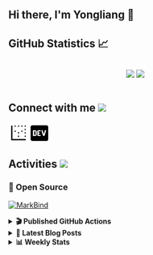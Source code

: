 ## Hi there, I'm Yongliang 👋 

## GitHub Statistics :chart_with_upwards_trend:
<div align="center">
<div style="display: flex; align-items: center; justify-content: center;">

[![](https://github-readme-stats.vercel.app/api?username=tlylt&show_icons=true&theme=tokyonight&hide_border=true&locale=en)](https://github.com/tlylt)
[![](https://github-readme-streak-stats.herokuapp.com/?user=tlylt&theme=tokyonight&hide_border=true)](https://github.com/tlylt)
</div>
</div>

## Connect with me <img src="https://media.giphy.com/media/2wh5K5yE3ulp3xgYcG/giphy-downsized.gif" width="30">

<a href="https://www.yongliangliu.com/" target="_blank"><img align="center" src="static/site-icon.png" alt="yongliangliu.com" height="40" width="40" /></a>
<a href="https://dev.to/tlylt" target="_blank"><img align="center" src="static/dev-badge.svg" alt="dev.to/tlylt" height="35" width="35" /></a>

## Activities <img src="https://media.giphy.com/media/WUlplcMpOCEmTGBtBW/giphy.gif" width="30">

### 🔭 Open Source

[![MarkBind](https://github-readme-stats.vercel.app/api/pin/?username=markbind&repo=markbind)](https://github.com/MarkBind/markbind)

<details>
<summary> <b>🎬 Published GitHub Actions </b> </summary>

[![install-graphviz](https://github-readme-stats.vercel.app/api/pin/?username=tlylt&repo=install-graphviz)](https://github.com/tlylt/install-graphviz)

[![reposense-action](https://github-readme-stats.vercel.app/api/pin/?username=tlylt&repo=reposense-action)](https://github.com/tlylt/reposense-action)

[![markbin-action](https://github-readme-stats.vercel.app/api/pin/?username=markbind&repo=markbind-action)](https://github.com/MarkBind/markbind-action)

</details>

<details>
<summary> <b>📕 Latest Blog Posts</b> </summary>

<!-- BLOG-POST-LIST:START -->
- [Open Source Software &lpar;OSS&rpar; Developer Journey](https://www.yongliangliu.com/blog/oss-dev-logs/)
- [Crossing abstraction barrier between parent and child class](https://www.yongliangliu.com/blog/cross-abstraction-barrier-between-parent-child/)
- [Intermediate GitHub CI Workflow Walk Through](https://www.yongliangliu.com/blog/intermediate-github-ci-workflow-walk-through/)
- [RooFind](https://www.yongliangliu.com/blog/roofind/)
- [Prove that the problem of determining whether a graph is connected is evasive](https://www.yongliangliu.com/blog/prove-graph-check-connected-evasive/)
<!-- BLOG-POST-LIST:END -->

</details>

<details>
<summary> <b>📊 Weekly Stats</b> </summary>

<!--START_SECTION:waka-->
![Code Time](http://img.shields.io/badge/Code%20Time-0%20secs-blue)

**🐱 My GitHub Data** 

> 🏆 3,105 Contributions in the Year 2022
 > 
> 📦 285.4 kB Used in GitHub's Storage 
 > 
> 🚫 Not Opted to Hire
 > 
> 📜 114 Public Repositories 
 > 
> 🔑 15 Private Repositories  
 > 
**I'm an Early 🐤** 

```text
🌞 Morning    443 commits    ██████░░░░░░░░░░░░░░░░░░░   27.06% 
🌆 Daytime    408 commits    ██████░░░░░░░░░░░░░░░░░░░   24.92% 
🌃 Evening    649 commits    ██████████░░░░░░░░░░░░░░░   39.65% 
🌙 Night      137 commits    ██░░░░░░░░░░░░░░░░░░░░░░░   8.37%

```
📅 **I'm Most Productive on Thursday** 

```text
Monday       211 commits    ███░░░░░░░░░░░░░░░░░░░░░░   12.89% 
Tuesday      191 commits    ███░░░░░░░░░░░░░░░░░░░░░░   11.67% 
Wednesday    236 commits    ███░░░░░░░░░░░░░░░░░░░░░░   14.42% 
Thursday     270 commits    ████░░░░░░░░░░░░░░░░░░░░░   16.49% 
Friday       269 commits    ████░░░░░░░░░░░░░░░░░░░░░   16.43% 
Saturday     214 commits    ███░░░░░░░░░░░░░░░░░░░░░░   13.07% 
Sunday       246 commits    ███░░░░░░░░░░░░░░░░░░░░░░   15.03%

```


📊 **This Week I Spent My Time On** 

```text
⌚︎ Time Zone: Asia/Singapore

💬 Programming Languages: 
JavaScript               1 hr 58 mins        ███████████░░░░░░░░░░░░░░   44.61% 
Markdown                 1 hr 50 mins        ██████████░░░░░░░░░░░░░░░   41.42% 
JSON                     35 mins             ███░░░░░░░░░░░░░░░░░░░░░░   13.16% 
Other                    1 min               ░░░░░░░░░░░░░░░░░░░░░░░░░   0.4% 
CSS                      0 secs              ░░░░░░░░░░░░░░░░░░░░░░░░░   0.19%

```


 Last Updated on 20/06/2022 00:38:38 UTC
<!--END_SECTION:waka-->

</details>
